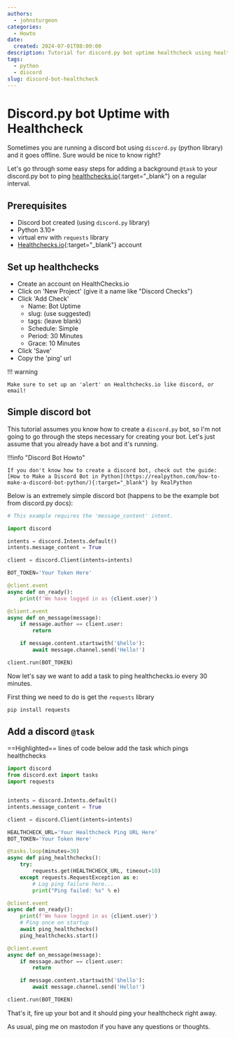 ```yaml
---
authors:
  - johnsturgeon
categories:
  - Howto
date:
  created: 2024-07-01T08:00:00
description: Tutorial for discord.py bot uptime healthcheck using healthcheck.io
tags:
  - python
  - discord
slug: discord-bot-healthcheck
---
```


# Discord.py bot Uptime with Healthcheck

Sometimes you are running a discord bot using `discord.py` (python library) and it goes offline.  Sure would be nice to know right?

<!-- more -->
Let's go through some easy steps for adding a background `@task` to your discord.py bot to ping [healthchecks.io](https://healthchecks.io/){:target="_blank"} on a regular interval.

## Prerequisites
* Discord bot created (using `discord.py` library)
* Python 3.10+ 
* virtual env with `requests` library 
* [Healthchecks.io](https://healthchecks.io){:target="_blank"} account


## Set up healthchecks

* Create an account on HealthChecks.io
* Click on 'New Project' (give it a name like "Discord Checks")
* Click 'Add Check'
    * Name: Bot Uptime
    * slug: (use suggested)
    * tags: (leave blank)
    * Schedule: Simple
    * Period: 30 Minutes
    * Grace: 10 Minutes
* Click 'Save'
* Copy the 'ping' url

!!! warning

    Make sure to set up an 'alert' on Healthchecks.io like discord, or email!

    

## Simple discord bot

This tutorial assumes you know how to create a `discord.py` bot, so I'm not going to go through the steps necessary for creating your bot.  Let's just assume that you already have a bot and it's running.

!!!info "Discord Bot Howto"

    If you don't know how to create a discord bot, check out the guide: [How to Make a Discord Bot in Python](https://realpython.com/how-to-make-a-discord-bot-python/){:target="_blank"} by RealPython

Below is an extremely simple discord bot (happens to be the example bot from discord.py docs):


```python
# This example requires the 'message_content' intent.

import discord

intents = discord.Intents.default()
intents.message_content = True

client = discord.Client(intents=intents)

BOT_TOKEN='Your Token Here'

@client.event
async def on_ready():
    print(f'We have logged in as {client.user}')

@client.event
async def on_message(message):
    if message.author == client.user:
        return

    if message.content.startswith('$hello'):
        await message.channel.send('Hello!')

client.run(BOT_TOKEN)

```

Now let's say we want to add a task to ping healthchecks.io every 30 minutes.

First thing we need to do is get the `requests` library

```bash
pip install requests
```

## Add a discord `@task`

==Highlighted== lines of code below add the task which pings healthchecks

```python hl_lines="2 3 11 14-20 25-28"
import discord
from discord.ext import tasks
import requests


intents = discord.Intents.default()
intents.message_content = True

client = discord.Client(intents=intents)

HEALTHCHECK_URL='Your Healthcheck Ping URL Here'
BOT_TOKEN='Your Token Here'

@tasks.loop(minutes=30)
async def ping_healthchecks():
    try:
        requests.get(HEALTHCHECK_URL, timeout=10)
    except requests.RequestException as e:
        # Log ping failure here...
        print("Ping failed: %s" % e)

@client.event
async def on_ready():
    print(f'We have logged in as {client.user}')
    # Ping once on startup
    await ping_healthchecks()
    ping_healthchecks.start()

@client.event
async def on_message(message):
    if message.author == client.user:
        return

    if message.content.startswith('$hello'):
        await message.channel.send('Hello!')

client.run(BOT_TOKEN)
```

That's it, fire up your bot and it should ping your healthcheck right away.

As usual, ping me on mastodon if you have any questions or thoughts.
